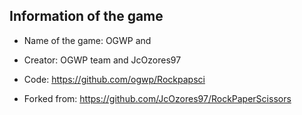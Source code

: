 ## Information of the game

* Name of the game: OGWP and 

* Creator: OGWP team and JcOzores97

* Code: https://github.com/ogwp/Rockpapsci

* Forked from: https://github.com/JcOzores97/RockPaperScissors
